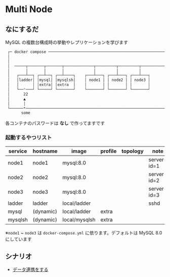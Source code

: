 # Multi Node
## なにするだ
MySQL の複数台構成時の挙動やレプリケーションを学びます
```sh
 ┌─ docker compose ──────────────────────────────────────────────────────┐ 
 │                                                                       │ 
 │                                                                       │ 
 │  ─────┬───────┬───────┬─────────────┬─────────┬─────────┬──────────── │ 
 │       │       │       │             │         │         │             │ 
 │   ┌───┴──┐ ┌──┴──┐ ┌──┴────┐    ┌───┴───┐ ┌───┴───┐ ┌───┴───┐         │ 
 │   │ladder│ │mysql│ │mysqlsh│    │ node1 │ │ node2 │ │ node3 │         │ 
 │   │      │ │extra│ │extra  │    │       │ │       │ │       │         │ 
 │   └──*───┘ └─────┘ └───────┘    └───────┘ └───────┘ └───────┘         │ 
 │      22                                                               │ 
 │      ▲                                                                │ 
 │      │                                                                │ 
 └──────*────────────────────────────────────────────────────────────────┘ 
       some                                                                
```
各コンテナのパスワードは **なし** で作ってますです  

### 起動するやつリスト 
| service | hostname  | image         | profile | topology | note        |
| ------- | --------- | ------------- | ------- | -------- | ----------- |
| node1   | node1     | mysql:8.0     |         |          | server-id=1 |
| node2   | node2     | mysql:8.0     |         |          | server-id=2 |
| node3   | node3     | mysql:8.0     |         |          | server-id=3 |
| ladder  | ladder    | local/ladder  |         |          | sshd        |
| mysql   | (dynamic) | local/ladder  | extra   |          |             |
| mysqlsh | (dynamic) | local/mysqlsh | extra   |          |             |

※`node1` ~ `node3` は `docker-compose.yml` に依ります。デフォルトは MySQL 8.0 にしています

## シナリオ
 * [データ連携をする](./scenario01/README.md)